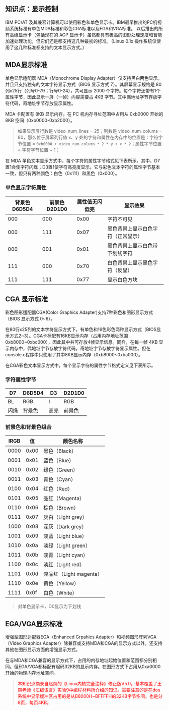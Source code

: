 知识点：显示控制
---

IBM PC/AT 及其兼容计算机可以使用彩色和单色显示卡。IBM最早推出的PC机视频系统标准有单色MDA标准和彩色CGA标准以及EGA和VGA标准。
以后推出的所有高级显示卡（包括现在的 AGP 显示卡）虽然都具有极高的图形处理速度和智能加速处理功能，但它们还是都支持这几种最初的标准。（Linux 0.1x 操作系统仅使用了这几种标准都支持的文本显示方式。）

## MDA显示标准

单色显示适配器 MDA（Monochrome Display Adapter）仅支持黑白两色显示。并且只支持独有的文本字符显示方式（BIOS 显示方式 7）。其屏幕显示规格是 80列x25行（列号0-79；行号0-24），共可显示 2000 个字符。每个字符还带有1个属性字节，因此显示一屏（一帧）内容需要占 4KB 字节。其中偶地址字节存放字符代码，奇地址字节存放显示属性。

MDA 卡配置有 8KB 显示内存。在 PC 机内存寻址范围中占用从 0xb0000 开始的 8KB 空间（0xb0000-0xb2000）。
> 如果显示屏行数是 video_num_lines = 25；列数是 video_num_colums = 80，那么位于屏幕列行值 x、y 处的字符和属性在内存中的位置是：字符字节位置 = `0xb0000 + video_num_colums * 2 * y + x * 2`；属性字节位置 = 字符字节位置 + 1；

在 MDA 单色文本显示方式中，每个字符的属性字节格式见下表所示。其中，D7置1会使字符闪烁；D3置1使字符高亮度显示。它与彩色文本字符的属性字节基本一致，但只有两种颜色：白色（0x111）和黑色（0x000）。

### 单色显示字符属性

| 背景色D6D5D4| 前景色D2D1D0| 属性值无闪低亮| 显示效果 |
| --- | --- | ---- | --- | 
| 000 | 000 | 0x00 | 字符不可见 |
| 000 | 111 | 0x07 | 黑色背景上显示白色字符（正常显示） |
| 000 | 001 | 0x01 | 黑色背景上显示白色带下划线字符  |
| 111 | 000 | 0x70 | 白色背景上显示黑色字符（反显） |
| 111 | 111 | 0x77 | 显示白色方块 |


## CGA 显示标准
彩色图形适配器CGA(Color Graphics Adapter)支持7种彩色和图形显示方式（BIOS 显示方式 0~6）。

在80行x25列的文本字符显示方式下，有单色和16色彩色两种显示方式（BIOS显示方式2~3）。CGA卡标配有16KB显示内存（占用内存地址范围 0xb8000~0xbc000），因此其中共可存放4帧显示信息。同样，在每一帧 4KB 显示内存中，偶地址字节存放字符代码，奇地址字节存放字符显示属性。但在console.c程序中只使用了其中8KB显示内存（0xb8000~0xba000）。

在CGA彩色文本显示方式中，每个显示字符的属性字节格式定义见下表所示。

### 字符属性字节
| D7 | D6D5D4 | D3 | D2D1D0 |
| -- | ------ | -- | ------ |
| BL | RGB    | I  | RGB |
| 闪烁 |背景色 | 高亮 |前景色 |

### 前景色和背景色组合
| IRGB | 值 | 颜色名称 |
| ---- | -- | ---- |
| 0000 | 0x00 | 黑色（Black） |
| 0001 | 0x01 | 蓝色（Blue） |
| 0010 | 0x02 | 绿色（Green） |
| 0011 | 0x03 | 青色（Cyan） |
| 0100 | 0x04 | 红色（Red） |
| 0101 | 0x05 | 品红（Magenta） |
| 0110 | 0x06 | 棕色（Brown） |
| 0111 | 0x07 | 灰白（Light grey） |
| 1000 | 0x08 | 深灰（Dark grey）|
| 1001 | 0x09 | 淡蓝（Light blue） |
| 1010 | 0x0a | 淡绿（Light green） |
| 1011 | 0x0b | 淡青（Light cyan） |
| 1100 | 0x0c | 淡红（Light red） |
| 1101 | 0x0d | 淡品红（Light magenta） |
| 1110 | 0x0e | 黄色（Yellow） |
| 1111 | 0x0f | 白色（White） |

> 对单色显示卡，D0显示为下划线


## EGA/VGA显示标准
增强型图形适配器EGA（Enhanced Grpahics Adapter）和视频图形阵列VGA（Video Graphics Adapter）除兼容或支持MDA和CGA的显示方式以外，还支持其他在图形显示方面的增强显示方式。

在与MDA和CGA兼容的显示方式下，占用的内存地址起始位置和范围都分别相同。但EGA/VGA都标配有起码32KB的显示内存。在图形方式下占用从0xa0000开始的物理内存地址空间。


> <font color=red>本知识点摘录自赵炯的《Linux内核完全注释》修正版V5.0。基本覆盖了王爽老师《汇编语言》实验9中编程材料所介绍的知识。需要注意的是在dos系统中显示缓冲区占用的是从B8000H~BFFFFH的32KB字节空间。也是分8页，每页4KB。</font>